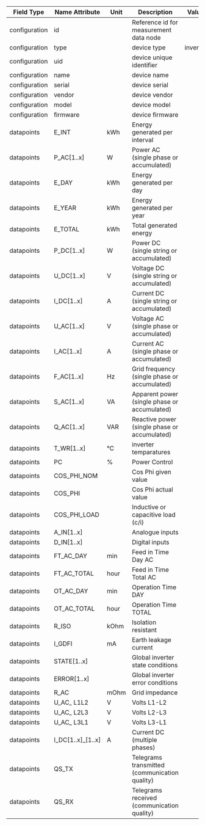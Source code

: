 | Field Type    | Name Attribute    | Unit | Description                                              | Value | Type | Required | Example                                                                                                                                                                                                                           | Notes | Version |
|---------------|-------------------|------|----------------------------------------------------------|-------|------|----------|-----------------------------------------------------------------------------------------------------------------------------------------------------------------------------------------------------------------------------------|-------|---------|
| configuration | id                |      | Reference id for measurement data node                   |       |      | x        | <device id=“1“ type=“inverter“>                                                                                                                                                                                                   |       | 2.0.1   |
| configuration | type              |      | device type | inverter |      | x        | <device id=“1“ type=“inverter“>                                                                                                                                                                                                   |       | 2.0.1   |
| configuration | uid               |      | device unique identifier                                 |       |      | x        | <uid>INV12345</uid>                                                                                                                                                                                                               |       | 2.0.1   |
| configuration | name              |      | device name                                              |       |      |          | <name>Inverter A</name>                                                                                                                                                                                                           |       | 2.0.1   |
| configuration | serial            |      | device serial                                            |       |      |          | <serial>INV11.22.33</serial>                                                                                                                                                                                                      |       | 2.0.1   |
| configuration | vendor            |      | device vendor                                            |       |      |          | <vendor>vendor 123</vendor>                                                                                                                                                                                                       |       | 2.0.1   |
| configuration | model             |      | device model                                             |       |      |          | <model></model>                                                                                                                                                                                                                   |       | 2.0.1   |
| configuration | firmware          |      | device firmware                                          |       |      |          | <firmware>1.23.3</firmware>                                                                                                                                                                                                       |       | 2.0.1   |
| datapoints    | E_INT             | kWh  | Energy generated per interval                            |       |      |          |                                                                                                                                                                                                                                   |       | 2.0.1   |
| datapoints    | P_AC[1..x]        | W    | Power AC (single phase or accumulated)                   |       |      | x        |                                                                                                                                                                                                                                   |       | 2.0.1   |
| datapoints    | E_DAY             | kWh  | Energy generated per day                                 |       |      |          |                                                                                                                                                                                                                                   |       | 2.0.1   |
| datapoints    | E_YEAR            | kWh  | Energy generated per year                                |       |      |          |                                                                                                                                                                                                                                   |       | 2.0.1   |
| datapoints    | E_TOTAL           | kWh  | Total generated energy                                   |       |      |          |                                                                                                                                                                                                                                   |       | 2.0.1   |
| datapoints    | P_DC[1..x]        | W    | Power DC (single string or accumulated)                  |       |      |          |                                                                                                                                                                                                                                   |       | 2.0.1   |
| datapoints    | U_DC[1..x]        | V    | Voltage DC (single string or accumulated)                |       |      |          |                                                                                                                                                                                                                                   |       | 2.0.1   |
| datapoints    | I_DC[1..x]        | A    | Current DC (single string or accumulated)                |       |      |          |                                                                                                                                                                                                                                   |       | 2.0.1   |
| datapoints    | U_AC[1..x]        | V    | Voltage AC (single phase or accumulated)                 |       |      |          |                                                                                                                                                                                                                                   |       | 2.0.1   |
| datapoints    | I_AC[1..x]        | A    | Current AC (single phase or accumulated)                 |       |      |          |                                                                                                                                                                                                                                   |       | 2.0.1   |
| datapoints    | F_AC[1..x]        | Hz   | Grid frequency (single phase or accumulated)             |       |      |          |                                                                                                                                                                                                                                   |       | 2.0.1   |
| datapoints    | S_AC[1..x]        | VA   | Apparent power (single phase or accumulated)             |       |      |          |                                                                                                                                                                                                                                   |       | 2.0.1   |
| datapoints    | Q_AC[1..x]        | VAR  | Reactive power (single phase or accumulated)             |       |      |          |                                                                                                                                                                                                                                   |       | 2.0.1   |
| datapoints    | T_WR[1..x]        | °C   | inverter temparatures                                    |       |      |          |                                                                                                                                                                                                                                   |       | 2.0.1   |
| datapoints    | PC                | %    | Power Control                                            |       |      |          |                                                                                                                                                                                                                                   |       | 2.0.1   |
| datapoints    | COS_PHI_NOM       |      | Cos Phi given value                                      |       |      |          |                                                                                                                                                                                                                                   |       | 2.0.1   |
| datapoints    | COS_PHI           |      | Cos Phi actual value                                     |       |      |          |                                                                                                                                                                                                                                   |       | 2.0.1   |
| datapoints    | COS_PHI_LOAD      |      | Inductive or capacitive load (c/i)                       |       |      |          |                                                                                                                                                                                                                                   |       | 2.0.1   |
| datapoints    | A_IN[1..x]        |      | Analogue inputs                                          |       |      |          |                                                                                                                                                                                                                                   |       | 2.0.1   |
| datapoints    | D_IN[1..x]        |      | Digital inputs                                           |       |      |          |                                                                                                                                                                                                                                   |       | 2.0.1   |
| datapoints    | FT_AC_DAY         | min  | Feed in Time Day AC                                      |       |      |          |                                                                                                                                                                                                                                   |       | 2.0.1   |
| datapoints    | FT_AC_TOTAL       | hour | Feed in Time Total AC                                    |       |      |          |                                                                                                                                                                                                                                   |       | 2.0.1   |
| datapoints    | OT_AC_DAY         | min  | Operation Time DAY                                       |       |      |          |                                                                                                                                                                                                                                   |       | 2.0.1   |
| datapoints    | OT_AC_TOTAL       | hour | Operation Time TOTAL                                     |       |      |          |                                                                                                                                                                                                                                   |       | 2.0.1   |
| datapoints    | R_ISO             | kOhm | Isolation resistant                                      |       |      |          |                                                                                                                                                                                                                                   |       | 2.0.1   |
| datapoints    | I_GDFI            | mA   | Earth leakage current                                    |       |      |          |                                                                                                                                                                                                                                   |       | 2.0.1   |
| datapoints    | STATE[1..x]       |      | Global inverter state conditions                         |       |      |          |  |       | 2.0.1   |
| datapoints    | ERROR[1..x]       |      | Global inverter error conditions                         |       |      |          |  |       | 2.0.1   |
| datapoints    | R_AC              | mOhm | Grid impedance                                           |       |      |          |                                                                                                                                                                                                                                   |       | 2.0.1   |
| datapoints    | U_AC_ L1L2        | V    | Volts L1-L2                                              |       |      |          |                                                                                                                                                                                                                                   |       | 2.0.1   |
| datapoints    | U_AC_ L2L3        | V    | Volts L2-L3                                              |       |      |          |                                                                                                                                                                                                                                   |       | 2.0.1   |
| datapoints    | U_AC_ L3L1        | V    | Volts L3-L1                                              |       |      |          |                                                                                                                                                                                                                                   |       | 2.0.1   |
| datapoints    | I_DC[1..x]_[1..x] | A    | Current DC (multiple phases)                             |       |      |          |                                                                                                                                                                                                                                   |       | 2.0.5   |
| datapoints    | QS_TX             |       | Telegrams transmitted (communication quality)         |       |       |          |                                |       | 2.0.9   |
| datapoints    | QS_RX             |       | Telegrams received    (communication quality)         |       |       |          |                                |       | 2.0.9   |

